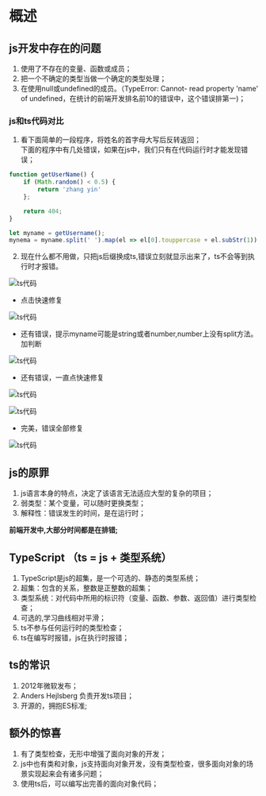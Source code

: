 # 概述

## js开发中存在的问题
1. 使用了不存在的变量、函数或成员；
2. 把一个不确定的类型当做一个确定的类型处理；
3. 在使用null或undefined的成员。（TypeError: Cannot- read property 'name' of undefined，在统计的前端开发排名前10的错误中，这个错误排第一)；

### js和ts代码对比
1. 看下面简单的一段程序，将姓名的首字母大写后反转返回；  
下面的程序中有几处错误，如果在js中，我们只有在代码运行时才能发现错误；  
```javascript
function getUserName() {
    if (Math.random() < 0.5) {
        return 'zhang yin'
    };

    return 404;
}

let myname = getUsername();
mynema = myname.split(' ').map(el => el[0].touppercase + el.subStr(1)).join(' ');
```
2. 现在什么都不用做，只把js后缀换成ts,错误立刻就显示出来了，ts不会等到执行时才报错。

![ts代码](http://m.qpic.cn/psb?/V10aWvPE1AvW77/o6a..JRLEJ1rk9y*PgWZp7w1E1asXN6TYxeMUoFxHa8!/b/dLYAAAAAAAAA&bo=vgV.AQAAAAARF.Q!&rf=viewer_4)

- 点击快速修复

![ts代码](http://m.qpic.cn/psb?/V10aWvPE1AvW77/qF34aLRoxjOOlgzvace4G4M6th5fGi8HUhIo0HjWtMw!/b/dLYAAAAAAAAA&bo=LAaqAQAAAAARF6E!&rf=viewer_4)

- 还有错误，提示myname可能是string或者number,number上没有split方法。加判断

![ts代码](http://m.qpic.cn/psb?/V10aWvPE1AvW77/7EiHU6iOxuBzU16jNjZJMNHloSjBFZLO4wOvmVk2XWE!/b/dL4AAAAAAAAA&bo=kgfiAQAAAAADN2Q!&rf=viewer_4)

- 还有错误，一直点快速修复

![ts代码](http://m.qpic.cn/psb?/V10aWvPE1AvW77/6kd7rsP3V*sL2ESwkAu0cA3f..mkv08gROEEDACl52s!/b/dLgAAAAAAAAA&bo=QAi.AQAAAAADN.U!&rf=viewer_4)

![ts代码](http://m.qpic.cn/psb?/V10aWvPE1AvW77/OXC.jan50hS1PWM*AxUApBd21Pr1kJIhEAFBIPSI534!/b/dL8AAAAAAAAA&bo=5AXQAQAAAAARFxA!&rf=viewer_4)

- 完美，错误全部修复

![ts代码](http://m.qpic.cn/psb?/V10aWvPE1AvW77/KuaIzAXwrkWgm0tUWJmn0WAFZu8PKeHT1l9tk1Qbf0U!/b/dD4BAAAAAAAA&bo=UAb2AQAAAAARF4E!&rf=viewer_4)


## js的原罪
1. js语言本身的特点，决定了该语言无法适应大型的复杂的项目；
2. 弱类型：某个变量，可以随时更换类型；
3. 解释性：错误发生的时间，是在运行时；

**前端开发中,大部分时间都是在排错;**

## TypeScript （ts = js + 类型系统）

1. TypeScript是js的超集，是一个可选的、静态的类型系统；  
2. 超集：包含的关系，整数是正整数的超集；
3. 类型系统：对代码中所用的标识符（变量、函数、参数、返回值）进行类型检查；
4. 可选的,学习曲线相对平滑；
5. ts不参与任何运行时的类型检查；
6. ts在编写时报错，js在执行时报错；

## ts的常识
1. 2012年微软发布；
2. Anders Hejlsberg 负责开发ts项目；
3. 开源的，拥抱ES标准;


## 额外的惊喜
1. 有了类型检查，无形中增强了面向对象的开发；
2. js中也有类和对象，js支持面向对象开发，没有类型检查，很多面向对象的场景实现起来会有诸多问题；
3. 使用ts后，可以编写出完善的面向对象代码；
